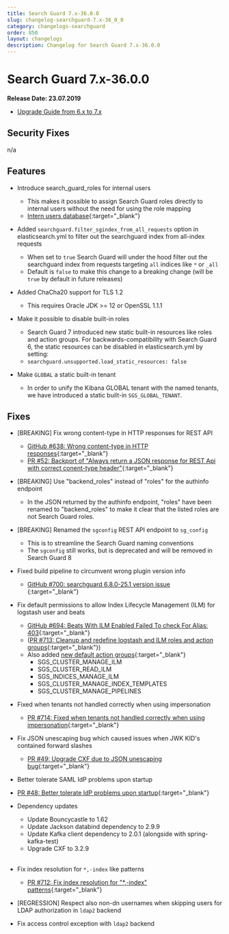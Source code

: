 ```yaml
---
title: Search Guard 7.x-36.0.0
slug: changelog-searchguard-7.x-36_0_0
category: changelogs-searchguard
order: 850
layout: changelogs
description: Changelog for Search Guard 7.x-36.0.0
---
```


<!--- Copyright 2019 floragunn GmbH -->

# Search Guard 7.x-36.0.0

**Release Date: 23.07.2019**

* [Upgrade Guide from 6.x to 7.x](../_docs_installation/installation_upgrading_6_7.md)

## Security Fixes 

n/a

## Features

* Introduce search\_guard\_roles for internal users
  * This makes it possible to assign Search Guard roles directly to internal users without the need for using the role mapping
  * [Intern users database](internal-users-database){:target="_blank"}

* Added `searchguard.filter_sgindex_from_all_requests` option in elasticsearch.yml to filter out the searchguard index from all-index requests
  * When set to `true` Search Guard will under the hood filter out the searchguard index from requests targeting `all` indices like `*` or `_all` 
  * Default is `false` to make this change to a breaking change (will be `true` by default in future releases)

* Added ChaCha20 support for TLS 1.2
  * This requires Oracle JDK >= 12 or OpenSSL 1.1.1

* Make it possible to disable built-in roles
  * Search Guard 7 introduced new static built-in resources like roles and action groups. For backwards-compatibility with Search Guard 6, the static resources can be disabled in elasticsearch.yml by setting:
  * `searchguard.unsupported.load_static_resources: false`

* Make `GLOBAL` a static built-in tenant
  * In order to unify the Kibana GLOBAL tenant with the named tenants, we have introduced a static built-in `SGS_GLOBAL_TENANT`. 
  
## Fixes 

* [BREAKING] Fix wrong content-type in HTTP responses for REST API 
  * [GitHub #638: Wrong content-type in HTTP responses](https://github.com/floragunncom/search-guard/issues/638){:target="_blank"} 
  * [PR #52: Backport of "Always return a JSON response for REST Api with correct conent-type header"](https://github.com/floragunncom/search-guard-enterprise-modules/pull/52){:target="_blank"}

* [BREAKING] Use "backend_roles" instead of "roles" for the authinfo  endpoint
  * In the JSON returned by the authinfo endpoint, "roles" have been renamed to "backend_roles" to make it clear that the listed roles are not Search Guard roles.  

* [BREAKING] Renamed the `sgconfig` REST API endpoint to `sg_config`
  * This is to streamline the Search Guard naming conventions
  * The `sgconfig` still works, but is deprecated and will be removed in Search Guard 8

* Fixed build pipeline to circumvent wrong plugin version info 
  * [GitHub #700: searchguard 6.8.0-25.1 version issue ](https://github.com/floragunncom/search-guard/issues/700){:target="_blank"}

* Fix default permissions to allow Index Lifecycle Management (ILM) for logstash user and beats 
  * [GitHub #694: Beats With ILM Enabled Failed To check For Alias: 403](https://github.com/floragunncom/search-guard/issues/694){:target="_blank"} 
  * ([PR #713: Cleanup and redefine logstash and ILM roles and action groups](https://github.com/floragunncom/search-guard/pull/713){:target="_blank"})
  * Also added [new default action groups](action-groups){:target="_blank"} 
     * SGS_CLUSTER\_MANAGE\_ILM
     * SGS_CLUSTER\_READ\_ILM
     * SGS_INDICES\_MANAGE\_ILM
     * SGS_CLUSTER\_MANAGE\_INDEX\_TEMPLATES
     * SGS_CLUSTER\_MANAGE\_PIPELINES

* Fixed when tenants not handled correctly when using impersonation 
  * [PR #714: Fixed when tenants not handled correctly when using impersonation](https://github.com/floragunncom/search-guard/pull/714){:target="_blank"}

* Fix JSON unescaping bug which caused issues when JWK KID's contained forward slashes 
  * [PR #49: Upgrade CXF due to JSON unescaping bug](https://github.com/floragunncom/search-guard-enterprise-modules/pull/49){:target="_blank"}

* Better tolerate SAML IdP problems upon startup 
*   [PR #48: Better tolerate IdP problems upon startup](https://github.com/floragunncom/search-guard-enterprise-modules/pull/48){:target="_blank"}

* Dependency updates
  * Update Bouncycastle to 1.62
  * Update Jackson databind dependency to 2.9.9
  * Update Kafka client dependency to 2.0.1 (alongside with spring-kafka-test)
  * Upgrade CXF to 3.2.9
<br/><br/>

* Fix index resolution for `*,-index` like patterns 
  * [PR #712: Fix index resolution for "*,-index" patterns](https://github.com/floragunncom/search-guard/pull/712){:target="_blank"}

* [REGRESSION] Respect also non-dn usernames when skipping users for LDAP authorization in `ldap2` backend

* Fix access control exception with `ldap2` backend 



